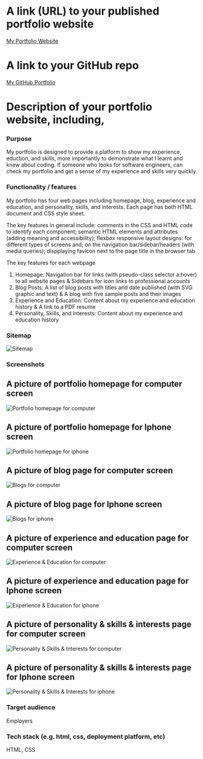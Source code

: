 # A link (URL) to your published portfolio website
[My Portfolio Website](http://127.0.0.1:5555/portfolio%20homepage.html)

# A link to your GitHub repo
[My GitHub Portfolio](https://github.com/AnaBondiguel/My-Portfolio.git)

# Description of your portfolio website, including,
### Purpose
My portfolio is designed to provide a platform to show my experience, eduction, and skills, more importantly to demonstrate what I learnt and knew about coding. If someone who looks for software engineers, can check my portfolio and get a sense of my experience and skills very quickly.

### Functionality / features
My portfolio has four web pages including homepage, blog, experience and education, and personality, skills, and interests. Each page has both HTML document and CSS style sheet. 

The key features in general include: 
comments in the CSS and HTML code to identify each component;
semantic HTML elements and attributes (adding meaning and accessibility);
flexbox responsive layout designs: for different types of screens and; on the navigation bar/sidebar/headers (with media queries);
dispplaying favicon next to the page title in the browser tab

The key features for each webpage
1. Homepage:
Navigation bar for links (with pseudo-class selector a:hover) to all website pages & Sidebars for icon links to professional accounts 
2. Blog Posts:
A list of blog posts with titles and date published (with SVG graphic and text) & A blog with five sample posts and their images
3. Experience and Education:
Content about my experience and education history & A link to a PDF resume
4. Personality, Skills, and Interests:
Content about my experience and education history

### Sitemap
![Sitemap](Sitemap.png)

### Screenshots
## A picture of portfolio homepage for computer screen
![Portfolio homepage for computer](homepage.png)
## A picture of portfolio homepage for Iphone screen
![Portfolio homepage for iphone](homepageiphone.png)
## A picture of blog page for computer screen
![Blogs for computer](Blog.png)
## A picture of blog page for Iphone screen
![Blogs for iphone](Blogiphone.png)
## A picture of experience and education page for computer screen
![Experience & Education for computer](ExperienceandEducation.png)
## A picture of experience and education page for Iphone screen
![Experience & Education for iphone](ExperienceandEducationiphone.png)
## A picture of personality & skills & interests page for computer screen
![Personality & Skills & Interests for computer](Personality&Skills&Interests.png)
## A picture of personality & skills & interests page for Iphone screen
![Personality & Skills & Interests for iphone](Personality%26Skills%26Interestsiphone.png)

### Target audience
Employers

### Tech stack (e.g. html, css, deployment platform, etc)
HTML, CSS